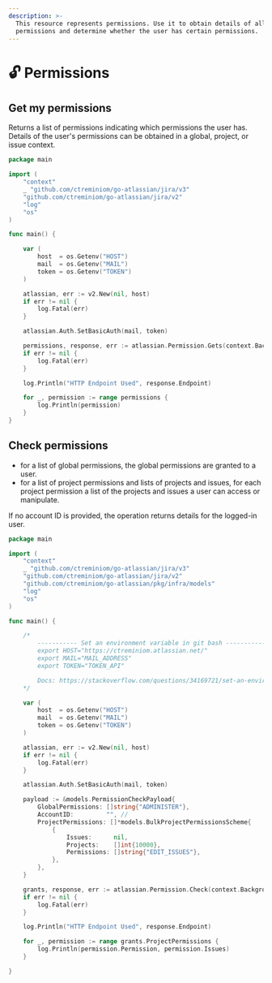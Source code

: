 ```yaml
---
description: >-
  This resource represents permissions. Use it to obtain details of all
  permissions and determine whether the user has certain permissions.
---
```


# 🔓 Permissions

## Get my permissions

Returns a list of permissions indicating which permissions the user has. Details of the user's permissions can be obtained in a global, project, or issue context.

```go
package main

import (
	"context"
	_ "github.com/ctreminiom/go-atlassian/jira/v3"
	"github.com/ctreminiom/go-atlassian/jira/v2"
	"log"
	"os"
)

func main() {

	var (
		host  = os.Getenv("HOST")
		mail  = os.Getenv("MAIL")
		token = os.Getenv("TOKEN")
	)

	atlassian, err := v2.New(nil, host)
	if err != nil {
		log.Fatal(err)
	}

	atlassian.Auth.SetBasicAuth(mail, token)

	permissions, response, err := atlassian.Permission.Gets(context.Background())
	if err != nil {
		log.Fatal(err)
	}

	log.Println("HTTP Endpoint Used", response.Endpoint)

	for _, permission := range permissions {
		log.Println(permission)
	}
}
```

## Check permissions

* for a list of global permissions, the global permissions are granted to a user.
* for a list of project permissions and lists of projects and issues, for each project permission a list of the projects and issues a user can access or manipulate.

If no account ID is provided, the operation returns details for the logged-in user.

```go
package main

import (
	"context"
	_ "github.com/ctreminiom/go-atlassian/jira/v3"
	"github.com/ctreminiom/go-atlassian/jira/v2"
	"github.com/ctreminiom/go-atlassian/pkg/infra/models"
	"log"
	"os"
)

func main() {

	/*
		----------- Set an environment variable in git bash -----------
		export HOST="https://ctreminiom.atlassian.net/"
		export MAIL="MAIL_ADDRESS"
		export TOKEN="TOKEN_API"

		Docs: https://stackoverflow.com/questions/34169721/set-an-environment-variable-in-git-bash
	*/

	var (
		host  = os.Getenv("HOST")
		mail  = os.Getenv("MAIL")
		token = os.Getenv("TOKEN")
	)

	atlassian, err := v2.New(nil, host)
	if err != nil {
		log.Fatal(err)
	}

	atlassian.Auth.SetBasicAuth(mail, token)

	payload := &models.PermissionCheckPayload{
		GlobalPermissions: []string{"ADMINISTER"},
		AccountID:         "", //
		ProjectPermissions: []*models.BulkProjectPermissionsScheme{
			{
				Issues:      nil,
				Projects:    []int{10000},
				Permissions: []string{"EDIT_ISSUES"},
			},
		},
	}

	grants, response, err := atlassian.Permission.Check(context.Background(), payload)
	if err != nil {
		log.Fatal(err)
	}

	log.Println("HTTP Endpoint Used", response.Endpoint)

	for _, permission := range grants.ProjectPermissions {
		log.Println(permission.Permission, permission.Issues)
	}

}
```
